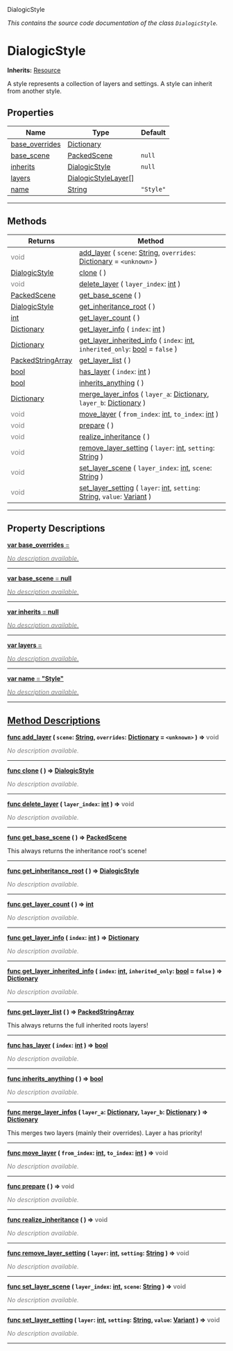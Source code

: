 
<div class="header-banner purple">
<div class="header-label purple">DialogicStyle</div>
</div>

*This contains the source code documentation of the class `DialogicStyle`.*
        
# DialogicStyle
**Inherits:** [Resource](https://docs.godotengine.org/en/latest/classes/class_resource.html#class-resource)

A style represents a collection of layers and settings. A style can inherit from another style.
## Properties
Name | Type | Default 
--- | --- | --- 
[<span class="hljs-title">base_overrides</span>](#property-base_overrides) | [Dictionary](https://docs.godotengine.org/en/latest/classes/class_dictionary.html#class-dictionary) |   
[<span class="hljs-title">base_scene</span>](#property-base_scene) | [PackedScene](https://docs.godotengine.org/en/latest/classes/class_packedscene.html#class-packedscene) |  `null` 
[<span class="hljs-title">inherits</span>](#property-inherits) | [DialogicStyle](class_dialogicstyle.md) |  `null` 
[<span class="hljs-title">layers</span>](#property-layers) | [DialogicStyleLayer[]](https://docs.godotengine.org/en/latest/classes/class_dialogicstylelayer.html#class-dialogicstylelayer) |   
[<span class="hljs-title">name</span>](#property-name) | [String](https://docs.godotengine.org/en/latest/classes/class_string.html#class-string) |  `"Style"` 
--- 

## Methods
Returns | Method 
--- | --- 
<span style = "color: gray">void</span> | [<span class="hljs-title">add_layer</span>](#method-add_layer) ( `scene`: [String](https://docs.godotengine.org/en/latest/classes/class_string.html#class-string), `overrides`: [Dictionary](https://docs.godotengine.org/en/latest/classes/class_dictionary.html#class-dictionary) = `<unknown>` ) 
<span class="hljs-attribute">[DialogicStyle](class_dialogicstyle.md)</span> | [<span class="hljs-title">clone</span>](#method-clone) ( ) 
<span style = "color: gray">void</span> | [<span class="hljs-title">delete_layer</span>](#method-delete_layer) ( `layer_index`: [int](https://docs.godotengine.org/en/latest/classes/class_int.html#class-int) ) 
<span class="hljs-attribute">[PackedScene](https://docs.godotengine.org/en/latest/classes/class_packedscene.html#class-packedscene)</span> | [<span class="hljs-title">get_base_scene</span>](#method-get_base_scene) ( ) 
<span class="hljs-attribute">[DialogicStyle](class_dialogicstyle.md)</span> | [<span class="hljs-title">get_inheritance_root</span>](#method-get_inheritance_root) ( ) 
<span class="hljs-attribute">[int](https://docs.godotengine.org/en/latest/classes/class_int.html#class-int)</span> | [<span class="hljs-title">get_layer_count</span>](#method-get_layer_count) ( ) 
<span class="hljs-attribute">[Dictionary](https://docs.godotengine.org/en/latest/classes/class_dictionary.html#class-dictionary)</span> | [<span class="hljs-title">get_layer_info</span>](#method-get_layer_info) ( `index`: [int](https://docs.godotengine.org/en/latest/classes/class_int.html#class-int) ) 
<span class="hljs-attribute">[Dictionary](https://docs.godotengine.org/en/latest/classes/class_dictionary.html#class-dictionary)</span> | [<span class="hljs-title">get_layer_inherited_info</span>](#method-get_layer_inherited_info) ( `index`: [int](https://docs.godotengine.org/en/latest/classes/class_int.html#class-int), `inherited_only`: [bool](https://docs.godotengine.org/en/latest/classes/class_bool.html#class-bool) = `false` ) 
<span class="hljs-attribute">[PackedStringArray](https://docs.godotengine.org/en/latest/classes/class_packedstringarray.html#class-packedstringarray)</span> | [<span class="hljs-title">get_layer_list</span>](#method-get_layer_list) ( ) 
<span class="hljs-attribute">[bool](https://docs.godotengine.org/en/latest/classes/class_bool.html#class-bool)</span> | [<span class="hljs-title">has_layer</span>](#method-has_layer) ( `index`: [int](https://docs.godotengine.org/en/latest/classes/class_int.html#class-int) ) 
<span class="hljs-attribute">[bool](https://docs.godotengine.org/en/latest/classes/class_bool.html#class-bool)</span> | [<span class="hljs-title">inherits_anything</span>](#method-inherits_anything) ( ) 
<span class="hljs-attribute">[Dictionary](https://docs.godotengine.org/en/latest/classes/class_dictionary.html#class-dictionary)</span> | [<span class="hljs-title">merge_layer_infos</span>](#method-merge_layer_infos) ( `layer_a`: [Dictionary](https://docs.godotengine.org/en/latest/classes/class_dictionary.html#class-dictionary), `layer_b`: [Dictionary](https://docs.godotengine.org/en/latest/classes/class_dictionary.html#class-dictionary) ) 
<span style = "color: gray">void</span> | [<span class="hljs-title">move_layer</span>](#method-move_layer) ( `from_index`: [int](https://docs.godotengine.org/en/latest/classes/class_int.html#class-int), `to_index`: [int](https://docs.godotengine.org/en/latest/classes/class_int.html#class-int) ) 
<span style = "color: gray">void</span> | [<span class="hljs-title">prepare</span>](#method-prepare) ( ) 
<span style = "color: gray">void</span> | [<span class="hljs-title">realize_inheritance</span>](#method-realize_inheritance) ( ) 
<span style = "color: gray">void</span> | [<span class="hljs-title">remove_layer_setting</span>](#method-remove_layer_setting) ( `layer`: [int](https://docs.godotengine.org/en/latest/classes/class_int.html#class-int), `setting`: [String](https://docs.godotengine.org/en/latest/classes/class_string.html#class-string) ) 
<span style = "color: gray">void</span> | [<span class="hljs-title">set_layer_scene</span>](#method-set_layer_scene) ( `layer_index`: [int](https://docs.godotengine.org/en/latest/classes/class_int.html#class-int), `scene`: [String](https://docs.godotengine.org/en/latest/classes/class_string.html#class-string) ) 
<span style = "color: gray">void</span> | [<span class="hljs-title">set_layer_setting</span>](#method-set_layer_setting) ( `layer`: [int](https://docs.godotengine.org/en/latest/classes/class_int.html#class-int), `setting`: [String](https://docs.godotengine.org/en/latest/classes/class_string.html#class-string), `value`: [Variant](https://docs.godotengine.org/en/latest/classes/class_variant.html#class-variant) ) 
--- 
## Property Descriptions



<a class="header" id="property-base_overrides" href="#property-base_overrides">**<span class="hljs-attribute">var</span> <span class="hljs-title">base_overrides</span> <span style = "color: gray"> = </span> <unknown>** 



 <span style = "color: gray">*No description available.*</span> 

---



<a class="header" id="property-base_scene" href="#property-base_scene">**<span class="hljs-attribute">var</span> <span class="hljs-title">base_scene</span> <span style = "color: gray"> = </span> null** 



 <span style = "color: gray">*No description available.*</span> 

---



<a class="header" id="property-inherits" href="#property-inherits">**<span class="hljs-attribute">var</span> <span class="hljs-title">inherits</span> <span style = "color: gray"> = </span> null** 



 <span style = "color: gray">*No description available.*</span> 

---



<a class="header" id="property-layers" href="#property-layers">**<span class="hljs-attribute">var</span> <span class="hljs-title">layers</span> <span style = "color: gray"> = </span> <unknown>** 



 <span style = "color: gray">*No description available.*</span> 

---



<a class="header" id="property-name" href="#property-name">**<span class="hljs-attribute">var</span> <span class="hljs-title">name</span> <span style = "color: gray"> = </span> "Style"** 



 <span style = "color: gray">*No description available.*</span> 

---

## Method Descriptions



<a class="header" id="method-add_layer" href="#method-add_layer">**<span class="hljs-attribute">func</span> [<span class="hljs-title">add_layer</span>](#method-add_layer) ( `scene`: [String](https://docs.godotengine.org/en/latest/classes/class_string.html#class-string), `overrides`: [Dictionary](https://docs.godotengine.org/en/latest/classes/class_dictionary.html#class-dictionary) = `<unknown>` )</a>  ⇒ <span style = "color: gray">void</span>** 



 <span style = "color: gray">*No description available.*</span> 

---



<a class="header" id="method-clone" href="#method-clone">**<span class="hljs-attribute">func</span> [<span class="hljs-title">clone</span>](#method-clone) ( )</a>  ⇒ <span class="hljs-attribute">[DialogicStyle](class_dialogicstyle.md)</span>** 



 <span style = "color: gray">*No description available.*</span> 

---



<a class="header" id="method-delete_layer" href="#method-delete_layer">**<span class="hljs-attribute">func</span> [<span class="hljs-title">delete_layer</span>](#method-delete_layer) ( `layer_index`: [int](https://docs.godotengine.org/en/latest/classes/class_int.html#class-int) )</a>  ⇒ <span style = "color: gray">void</span>** 



 <span style = "color: gray">*No description available.*</span> 

---



<a class="header" id="method-get_base_scene" href="#method-get_base_scene">**<span class="hljs-attribute">func</span> [<span class="hljs-title">get_base_scene</span>](#method-get_base_scene) ( )</a>  ⇒ <span class="hljs-attribute">[PackedScene](https://docs.godotengine.org/en/latest/classes/class_packedscene.html#class-packedscene)</span>** 



This always returns the inheritance root's scene!

---



<a class="header" id="method-get_inheritance_root" href="#method-get_inheritance_root">**<span class="hljs-attribute">func</span> [<span class="hljs-title">get_inheritance_root</span>](#method-get_inheritance_root) ( )</a>  ⇒ <span class="hljs-attribute">[DialogicStyle](class_dialogicstyle.md)</span>** 



 <span style = "color: gray">*No description available.*</span> 

---



<a class="header" id="method-get_layer_count" href="#method-get_layer_count">**<span class="hljs-attribute">func</span> [<span class="hljs-title">get_layer_count</span>](#method-get_layer_count) ( )</a>  ⇒ <span class="hljs-attribute">[int](https://docs.godotengine.org/en/latest/classes/class_int.html#class-int)</span>** 



 <span style = "color: gray">*No description available.*</span> 

---



<a class="header" id="method-get_layer_info" href="#method-get_layer_info">**<span class="hljs-attribute">func</span> [<span class="hljs-title">get_layer_info</span>](#method-get_layer_info) ( `index`: [int](https://docs.godotengine.org/en/latest/classes/class_int.html#class-int) )</a>  ⇒ <span class="hljs-attribute">[Dictionary](https://docs.godotengine.org/en/latest/classes/class_dictionary.html#class-dictionary)</span>** 



 <span style = "color: gray">*No description available.*</span> 

---



<a class="header" id="method-get_layer_inherited_info" href="#method-get_layer_inherited_info">**<span class="hljs-attribute">func</span> [<span class="hljs-title">get_layer_inherited_info</span>](#method-get_layer_inherited_info) ( `index`: [int](https://docs.godotengine.org/en/latest/classes/class_int.html#class-int), `inherited_only`: [bool](https://docs.godotengine.org/en/latest/classes/class_bool.html#class-bool) = `false` )</a>  ⇒ <span class="hljs-attribute">[Dictionary](https://docs.godotengine.org/en/latest/classes/class_dictionary.html#class-dictionary)</span>** 



 <span style = "color: gray">*No description available.*</span> 

---



<a class="header" id="method-get_layer_list" href="#method-get_layer_list">**<span class="hljs-attribute">func</span> [<span class="hljs-title">get_layer_list</span>](#method-get_layer_list) ( )</a>  ⇒ <span class="hljs-attribute">[PackedStringArray](https://docs.godotengine.org/en/latest/classes/class_packedstringarray.html#class-packedstringarray)</span>** 



This always returns the full inherited roots layers!

---



<a class="header" id="method-has_layer" href="#method-has_layer">**<span class="hljs-attribute">func</span> [<span class="hljs-title">has_layer</span>](#method-has_layer) ( `index`: [int](https://docs.godotengine.org/en/latest/classes/class_int.html#class-int) )</a>  ⇒ <span class="hljs-attribute">[bool](https://docs.godotengine.org/en/latest/classes/class_bool.html#class-bool)</span>** 



 <span style = "color: gray">*No description available.*</span> 

---



<a class="header" id="method-inherits_anything" href="#method-inherits_anything">**<span class="hljs-attribute">func</span> [<span class="hljs-title">inherits_anything</span>](#method-inherits_anything) ( )</a>  ⇒ <span class="hljs-attribute">[bool](https://docs.godotengine.org/en/latest/classes/class_bool.html#class-bool)</span>** 



 <span style = "color: gray">*No description available.*</span> 

---



<a class="header" id="method-merge_layer_infos" href="#method-merge_layer_infos">**<span class="hljs-attribute">func</span> [<span class="hljs-title">merge_layer_infos</span>](#method-merge_layer_infos) ( `layer_a`: [Dictionary](https://docs.godotengine.org/en/latest/classes/class_dictionary.html#class-dictionary), `layer_b`: [Dictionary](https://docs.godotengine.org/en/latest/classes/class_dictionary.html#class-dictionary) )</a>  ⇒ <span class="hljs-attribute">[Dictionary](https://docs.godotengine.org/en/latest/classes/class_dictionary.html#class-dictionary)</span>** 



This merges two layers (mainly their overrides). Layer a has priority!

---



<a class="header" id="method-move_layer" href="#method-move_layer">**<span class="hljs-attribute">func</span> [<span class="hljs-title">move_layer</span>](#method-move_layer) ( `from_index`: [int](https://docs.godotengine.org/en/latest/classes/class_int.html#class-int), `to_index`: [int](https://docs.godotengine.org/en/latest/classes/class_int.html#class-int) )</a>  ⇒ <span style = "color: gray">void</span>** 



 <span style = "color: gray">*No description available.*</span> 

---



<a class="header" id="method-prepare" href="#method-prepare">**<span class="hljs-attribute">func</span> [<span class="hljs-title">prepare</span>](#method-prepare) ( )</a>  ⇒ <span style = "color: gray">void</span>** 



 <span style = "color: gray">*No description available.*</span> 

---



<a class="header" id="method-realize_inheritance" href="#method-realize_inheritance">**<span class="hljs-attribute">func</span> [<span class="hljs-title">realize_inheritance</span>](#method-realize_inheritance) ( )</a>  ⇒ <span style = "color: gray">void</span>** 



 <span style = "color: gray">*No description available.*</span> 

---



<a class="header" id="method-remove_layer_setting" href="#method-remove_layer_setting">**<span class="hljs-attribute">func</span> [<span class="hljs-title">remove_layer_setting</span>](#method-remove_layer_setting) ( `layer`: [int](https://docs.godotengine.org/en/latest/classes/class_int.html#class-int), `setting`: [String](https://docs.godotengine.org/en/latest/classes/class_string.html#class-string) )</a>  ⇒ <span style = "color: gray">void</span>** 



 <span style = "color: gray">*No description available.*</span> 

---



<a class="header" id="method-set_layer_scene" href="#method-set_layer_scene">**<span class="hljs-attribute">func</span> [<span class="hljs-title">set_layer_scene</span>](#method-set_layer_scene) ( `layer_index`: [int](https://docs.godotengine.org/en/latest/classes/class_int.html#class-int), `scene`: [String](https://docs.godotengine.org/en/latest/classes/class_string.html#class-string) )</a>  ⇒ <span style = "color: gray">void</span>** 



 <span style = "color: gray">*No description available.*</span> 

---



<a class="header" id="method-set_layer_setting" href="#method-set_layer_setting">**<span class="hljs-attribute">func</span> [<span class="hljs-title">set_layer_setting</span>](#method-set_layer_setting) ( `layer`: [int](https://docs.godotengine.org/en/latest/classes/class_int.html#class-int), `setting`: [String](https://docs.godotengine.org/en/latest/classes/class_string.html#class-string), `value`: [Variant](https://docs.godotengine.org/en/latest/classes/class_variant.html#class-variant) )</a>  ⇒ <span style = "color: gray">void</span>** 



 <span style = "color: gray">*No description available.*</span> 

---

